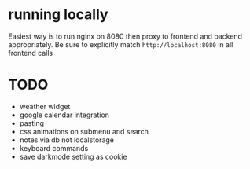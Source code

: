 # running locally
Easiest way is to run nginx on 8080 then proxy to frontend and backend appropriately.
Be sure to explicitly match `http://localhost:8080` in all frontend calls

# TODO
- weather widget
- google calendar integration
- pasting
- css animations on submenu and search
- notes via db not localstorage
- keyboard commands
- save darkmode setting as cookie
